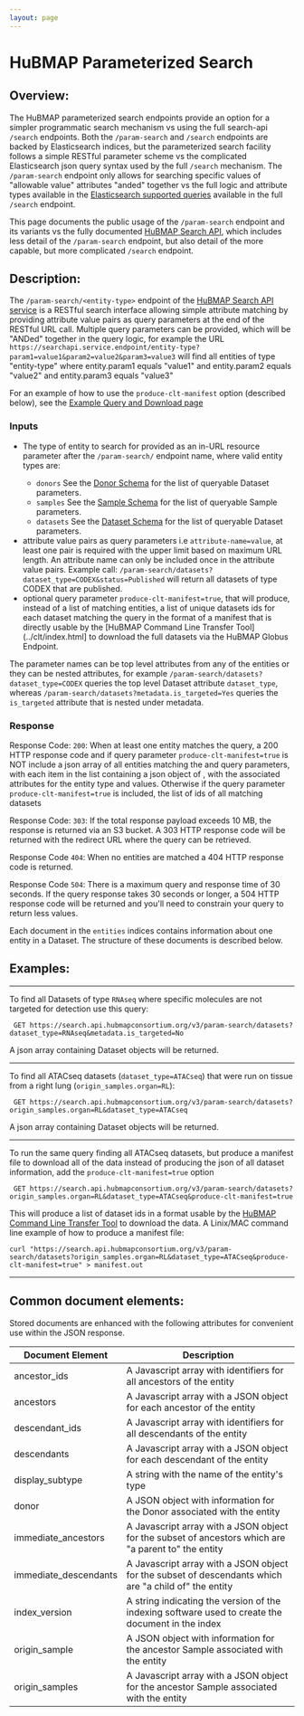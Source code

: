 ```yaml
---
layout: page
---
```

# HuBMAP Parameterized Search

## Overview:
The HuBMAP parameterized search endpoints provide an option for a simpler programmatic search mechanism vs using the full search-api `/search` endpoints. Both the `/param-search` and `/search` endpoints are backed by Elasticsearch indices, but the parameterized search facility follows a simple RESTful parameter scheme vs the complicated Elasticsearch json query syntax used by the full `/search` mechanism. The `/param-search` endpoint only allows for searching specific values of "allowable value" attributes "anded" together vs the full logic and attribute types available in the [Elasticsearch supported queries](https://www.elastic.co/guide/en/elasticsearch/reference/current/query-dsl-query-string-query.html) available in the full `/search` endpoint.

This page documents the public usage of the `/param-search` endpoint and its variants vs the fully documented [HuBMAP Search API](https://smart-api.info/ui/7aaf02b838022d564da776b03f357158), which includes less detail of the `/param-search` endpoint, but also detail of the more capable, but more complicated `/search` endpoint.

## Description: 
The `/param-search/<entity-type>` endpoint of the [HuBMAP Search API service](https://smart-api.info/ui/7aaf02b838022d564da776b03f357158) is a RESTful search interface allowing simple attribute matching by providing attribute value pairs as query parameters at the end of the RESTful URL call.  Multiple query parameters can be provided, which will be "ANDed" together in the query logic, for example the URL `https://searchapi.service.endpoint/entity-type?param1=value1&param2=value2&param3=value3` will find all entities of type "entity-type" where entity.param1 equals "value1" and entity.param2 equals "value2" and entity.param3 equals "value3"

For an example of how to use the `produce-clt-manifest` option (described below), see the [Example Query and Download page](data-query-download-example.html)

### Inputs
 - <entity-type> The type of entity to search for provided as an in-URL resource parameter after the `/param-search/` endpoint name, where valid entity types are:
   - `donors` See the [Donor Schema](schema-donor.html) for the list of queryable Dataset parameters.
   - `samples` See the [Sample Schema](schema-sample.html) for the list of queryable Sample parameters.
   - `datasets` See the [Dataset Schema](schema-dataset.html) for the list of queryable Dataset parameters.
 - attribute value pairs as query parameters i.e `attribute-name=value`, at least one pair is required with the upper limit based on maximum URL length.  An attribute name can only be included once in the attribute value pairs.
Example call: `/param-search/datasets?dataset_type=CODEX&status=Published` will return all datasets of type CODEX that are published.
 - optional query parameter `produce-clt-manifest=true`, that will produce, instead of a list of matching entities, a list of unique datasets ids for each dataset matching the query in the format of a manifest that is directly usable by the [HuBMAP Command Line Transfer Tool](../clt/index.html] to download the full datasets via the HuBMAP Globus Endpoint.

The parameter names can be top level attributes from any of the entities or they can be nested attributes, for example `/param-search/datasets?dataset_type=CODEX` queries the top level Dataset attribute `dataset_type`, whereas `/param-search/datasets?metadata.is_targeted=Yes` queries the `is_targeted` attribute that is nested under metadata.

### Response
Response Code: `200`:
When at least one entity matches the query, a 200 HTTP response code and if query parameter `produce-clt-manifest=true` is NOT include a json array of all entities matching the <entity-type> and query parameters, with each item in the list containing a json object of <entity-type>, with the associated attributes for the entity type and values. Otherwise if the query parameter `produce-clt-manifest=true` is included, the list of ids of all matching datasets

Response Code: `303`:
If the total response payload exceeds 10 MB, the response is returned via an S3 bucket.  A 303 HTTP response code will be returned with the redirect URL where the query can be retrieved.

Response Code `404`:
When no entities are matched a 404 HTTP response code is returned.

Response Code `504`:
There is a maximum query and response time of 30 seconds.  If the query response takes 30 seconds or longer, a 504 HTTP response code will be returned and you'll need to constrain your query to return less values.


Each document in the `entities` indices contains information about one entity in a Dataset.  The structure of these documents is described below.

## Examples:
---
To find all Datasets of type `RNAseq` where specific molecules are not targeted for detection use this query:
```
 GET https://search.api.hubmapconsortium.org/v3/param-search/datasets?dataset_type=RNAseq&metadata.is_targeted=No
```

A json array containing Dataset objects will be returned.

---

To find all ATACseq datasets (`dataset_type=ATACseq`) that were run on tissue from a right lung (`origin_samples.organ=RL`):
```
 GET https://search.api.hubmapconsortium.org/v3/param-search/datasets?origin_samples.organ=RL&dataset_type=ATACseq
```
A json array containing Dataset objects will be returned.

---

To run the same query finding all ATACseq datasets, but produce a manifest file to download all of the data instead of producing the json of all dataset information, add the `produce-clt-manifest=true` option
```
 GET https://search.api.hubmapconsortium.org/v3/param-search/datasets?origin_samples.organ=RL&dataset_type=ATACseq&produce-clt-manifest=true
```

This will produce a list of dataset ids in a format usable by the [HuBMAP Command Line Transfer Tool](../clt/index.html) to download the data.  A Linix/MAC command line example of how to produce a manifest file:

```
curl "https://search.api.hubmapconsortium.org/v3/param-search/datasets?origin_samples.organ=RL&dataset_type=ATACseq&produce-clt-manifest=true" > manifest.out
```

---

## Common document elements:

Stored documents are enhanced with the following attributes for convenient use within the JSON response.

| Document Element      | Description                                                                                           |
|-----------------------|-------------------------------------------------------------------------------------------------------|
| ancestor_ids          | A Javascript array with identifiers for all ancestors of the entity                                   |
| ancestors             | A Javascript array with a JSON object for each ancestor of the entity                                 |
| descendant_ids        | A Javascript array with identifiers for all descendants of the entity                                 |
| descendants           | A Javascript array with a JSON object for each descendant of the entity                               |
| display_subtype       | A string with the name of the entity's type                                                           |
| donor                 | A JSON object with information for the Donor associated with the entity                               |
| immediate_ancestors   | A Javascript array with a JSON object for the subset of ancestors which are "a parent to" the entity  |
| immediate_descendants | A Javascript array with a JSON object for the subset of descendants which are "a child of" the entity |
| index_version         | A string indicating the version of the indexing software used to create the document in the index     |
| origin_sample         | A JSON object with information for the ancestor Sample associated with the entity                     |
| origin_samples        | A Javascript array with a JSON object for the ancestor Sample associated with the entity              |

